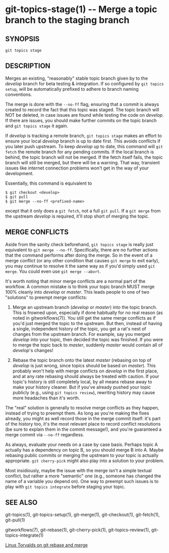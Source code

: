 # git-topics-stage(1) -- Merge a topic branch to the staging branch

## SYNOPSIS

`git topics stage` <name>

## DESCRIPTION

Merges an existing, "reasonably" stable topic branch given by <name> to the
_develop_ branch for beta testing & integration. If so configured by `git
topics setup`, <name> will be automatically prefixed to adhere to branch naming
conventions.

The merge is done with the `--no-ff` flag, ensuring that a commit is always
created to record the fact that this topic was staged. The topic branch will
NOT be deleted, in case issues are found while testing the code on _develop_.
If there are issues, you should make further commits on the topic branch and
`git topics stage` it again.

If _develop_ is tracking a remote branch, `git topics stage` makes an effort to
ensure your local _develop_ branch is up to date first. This avoids conflicts
if you later push upstream. To keep _develop_ up to date, this command will
`git fetch` the remote branch for any pending commits. If the local branch is
behind, the topic branch will not be merged. If the fetch itself fails, the
topic branch will still be merged, but there will be a warning. That way,
transient issues like internet connection problems won't get in the way of your
development.

Essentially, this command is equivalent to

    $ git checkout <develop>
    $ git pull
    $ git merge --no-ff <prefixed-name>

except that it only does a `git fetch`, not a full `git pull`. If a `git merge`
from the upstream _develop_ is required, it'll stop short of merging the topic.

## MERGE CONFLICTS

Aside from the sanity check beforehand, `git topics stage` is really just
equivalent to `git merge --no-ff`. Specifically, there are no further actions
that the command performs after doing the merge. So in the event of a merge
conflict (or any other condition that causes `git merge` to exit early), you
may continue to resolve it the same way as if you'd simply used `git merge`.
You could even use `git merge --abort`.

It's worth noting that minor merge conflicts are a normal part of the workflow.
A common mistake is to think your topic branch MUST merge 100% cleanly into
_develop_ or _master_. This leads people to one of two "solutions" to preempt
merge conflicts:

1. Merge an upstream branch (_develop_ or _master_) into the topic branch. This
   is frowned upon, especially if done habitually for no real reason (as noted
   in gitworkflows(7)). You still get the same merge conflicts as if you'd just
   merged the topic to the upstream. But then, instead of having a single,
   independent history of the topic, you get a rat's nest of changes from the
   upstream branch. For example, say you merged _develop_ into your topic, then
   decided the topic was finished. If you were to merge the topic back to
   _master_, suddenly _master_ would contain all of _develop_'s changes!

2. Rebase the topic branch onto the latest _master_ (rebasing on top of
   _develop_ is just wrong, since topics should be based on _master_). This
   probably won't help with merge conflicts on _develop_ in the first place,
   and at any rate rebasing should always be treated with caution. If your
   topic's history is still completely local, by all means rebase away to make
   your history cleaner. But if you've already pushed your topic publicly
   (e.g., using `git topics review`), rewriting history may cause more
   headaches than it's worth.

The "real" solution is generally to resolve merge conflicts as they happen,
instead of trying to preempt them. As long as you're making the fixes already,
you might as well record those in the merge commit itself: it's part of the
history too, it's the most relevant place to record conflict resolutions (be
sure to explain them in the commit message!), and you're guaranteed a merge
commit via `--no-ff` regardless.

As always, evaluate your needs on a case by case basis. Perhaps topic A
actually has a dependency on topic B, so you should merge B into A. Maybe
rebasing public commits or merging the upstream to your topic is actually
appropriate. `git cherry-pick` might also play into a solution to your problem.

Most insidiously, maybe the issue with the merge isn't a simple textual
conflict, but rather a more "semantic" one (e.g., someone has changed the name
of a variable you depend on). One way to preempt such issues is to play with
`git topics integrate` before staging your topic.

## SEE ALSO

git-topics(1), git-topics-setup(1), git-merge(1), git-checkout(1),
git-fetch(1), git-pull(1)

gitworkflows(7), git-rebase(1), git-cherry-pick(1), git-topics-review(1),
git-topics-integrate(1)

[Linus Torvalds on git rebase and merge](http://www.mail-archive.com/dri-devel@lists.sourceforge.net/msg39091.html)
